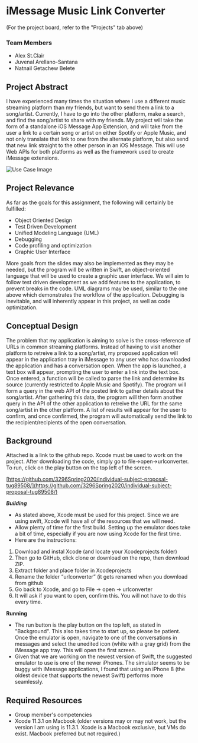 # iMessage Music Link Converter

(For the project board, refer to the "Projects" tab above) 

### Team Members ###
* Alex St.Clair
* Juvenal Arellano-Santana
* Natnail Getachew Belete

## Project Abstract
I have experienced many times the situation where I use a different music streaming platform than my friends, but want to send them a link to a song/artist. Currently, I have to go into the other platform, make a search, and find the song/artist to share with my friends. 
My project will take the form of a standalone iOS Message App Extension, and will take from the user a link to a certain song or artist on either Spotify or Apple Music, and not only translate that link to one from the alternate platform, but also send that new link straight to the other person in an iOS Message. This will use Web APIs for both platforms as well as the framework used to create iMessage extensions. 

![Use Case Image](https://github.com/3296Spring2020/individual-subject-proposal-tug89508/blob/master/StClair_iOS-URL-Converter.png)

## Project Relevance
As far as the goals for this assignment, the following will certainly be fulfilled:

* Object Oriented Design 
* Test Driven Development 
* Unified Modeling Language (UML) 
* Debugging
* Code profiling and optimization
* Graphic User Interface

More goals from the slides may also be implemented as they may be needed, but the program will be written in Swift, an object-oriented language that will be used to create a graphic user interface. We will aim to follow test driven development as we add features to the application, to prevent breaks in the code. UML diagrams may be used, similar to the one above which demonstrates the workflow of the application. Debugging is inevitable, and will inherently appear in this project, as well as code optimization. 

## Conceptual Design
The problem that my application is aiming to solve is the cross-reference of URLs in common streaming platforms. Instead of having to visit another platform to retreive a link to a song/artist, my proposed application will appear in the application tray in iMessage to any user who has downloaded the application and has a conversation open. When the app is launched, a text box will appear, prompting the user to enter a link into the text box. Once entered, a function will be called to parse the link and determine its source (currently restricted to Apple Music and Spotify). The program will form a query in the web API of the posted link to gather details about the song/artist. After gathering this data, the program will then form another query in the API of the other application to retreive the URL for the same song/artist in the other platform. A list of results will appear for the user to confirm, and once confirmed, the program will automatically send the link to the recipient/recipients of the open conversation. 

## Background
Attached is a link to the github repo. Xcode must be used to work on the project. After downloading the code, simply go to file->open->urlconverter. To run, click on the play button on the top left of the screen.

[https://github.com/3296Spring2020/individual-subject-proposal-tug89508/](https://github.com/3296Spring2020/individual-subject-proposal-tug89508/)

***Building***
- As stated above, Xcode must be used for this project. Since we are using swift, Xcode will have all of the resources that we will need.
- Allow plenty of time for the first build. Setting up the emulator does take a bit of time, especially if you are now using Xcode for the first time. 
- Here are the instructions:

1. Download and instal Xcode (and locate your Xcodeprojects folder)
2. Then go to GitHub, click clone or download on the repo, then download ZIP. 
3. Extract folder and place folder in Xcodeprojects
4. Rename the folder “urlconverter” (it gets renamed when you download from github
5. Go back to Xcode, and go to File -> open -> urlconverter
6. It will ask if you want to open, confirm this. You will not have to do this every time.

**Running**
- The run button is the play button on the top left, as stated  in "Background". This also takes time to start up, so please be patient. Once the emulator is open, navigate to one of the conversations in messages and select the unedited icon (white with a gray grid) from the iMessage app tray. This will open the first screen. 
- Given that we are working on the newest version of Swift, the suggested emulator to use is one of the newer iPhones. The simulator seems to be buggy with iMessage applications, I found that using an iPhone 8 (the oldest device that supports the newest Swift) performs more seamlessly. 

## Required Resources
* Group member's competencies
* Xcode 11.3.1 on Macbook (older versions may or may not work, but the version I am using is 11.3.1. Xcode is a Macbook exclusive, but VMs do exist. Macbook preferred but not required.)
